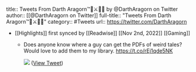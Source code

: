 title:: Tweets From Darth Aragorn™🏹⚔️🎲🎲 by @DarthAragorn on Twitter
author:: [[@DarthAragorn on Twitter]]
full-title:: "Tweets From Darth Aragorn™🏹⚔️🎲🎲"
category:: #Tweets
url:: https://twitter.com/DarthAragorn

- [[Highlights]] first synced by [[Readwise]] [[Nov 2nd, 2022]] [[Gaming]]
	- Does anyone know where a guy can get the PDFs of weird tales? Would love to add them to my library. https://t.co/rEj1qde5NK
	  
	  ![](https://pbs.twimg.com/media/FUhqFDqXsAEmU-W.jpg) ([View Tweet](https://twitter.com/DarthAragorn/status/1533592310012948480))